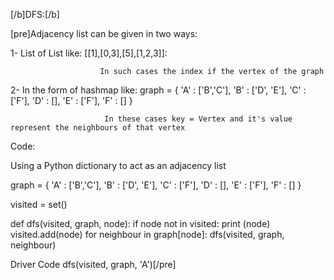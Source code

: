 [/b]DFS:[/b]

[pre]Adjacency list can be given in two ways:

1- List of List like:   [[1],[0,3],[5],[1,2,3]]:
                        
                        In such cases the index if the vertex of the graph

2- In the form of hashmap like: graph = {
                                            'A' : ['B','C'],
                                            'B' : ['D', 'E'],
                                            'C' : ['F'],
                                            'D' : [],
                                            'E' : ['F'],
                                            'F' : []
                                        }
                                        
                         In these cases key = Vertex and it's value represent the neighbours of that vertex
                         
Code:

Using a Python dictionary to act as an adjacency list

graph = {
    'A' : ['B','C'],
    'B' : ['D', 'E'],
    'C' : ['F'],
    'D' : [],
    'E' : ['F'],
    'F' : []
}

visited = set() 

def dfs(visited, graph, node):
    if node not in visited:
        print (node)
        visited.add(node)
        for neighbour in graph[node]:
            dfs(visited, graph, neighbour)

Driver Code
dfs(visited, graph, 'A')[/pre]
